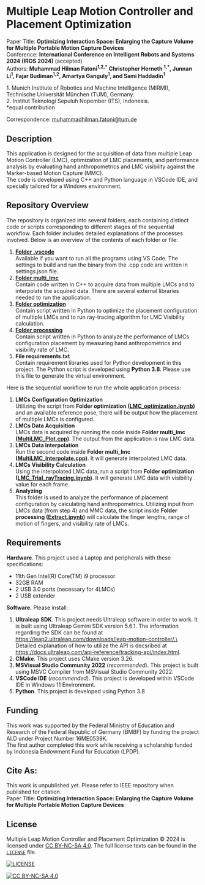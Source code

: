 # Multiple Leap Motion Controller and Placement Optimization

Paper Title: **Optimizing Interaction Space: Enlarging the Capture Volume for Multiple Portable Motion Capture Devices**\
Conference: **International Conference on Intelligent Robots and Systems 2024 (IROS 2024)** (accepted)\
Authors: **Muhammad Hilman Fatoni<sup>1,2,\*</sup> Christopher Herneth <sup>1,\*</sup>, Junnan Li<sup>1</sup>, Fajar Budiman<sup>1,2</sup>, Amartya Ganguly<sup>1</sup>, and Sami Haddadin<sup>1</sup>**

1\. Munich Institute of Robotics and Machine Intelligence (MIRMI), Technische Universität München (TUM), Germany.\
2\. Institut Teknologi Sepuluh Nopember (ITS), Indonesia.\
\*equal contribution

Correspondence: muhammadhilman.fatoni@tum.de

## Description
This application is designed for the acquisition of data from multiple Leap Motion Controller (LMC), optimization of LMC placements, and performance analysis by evaluating hand anthropometrics and LMC visibility against the Marker-based Motion Capture (MMC).\
The code is developed using C++ and Python language in VSCode IDE, and specially tailored for a Windows environment.

## Repository Overview
The repository is organized into several folders, each containing distinct code or scripts corresponding to different stages of the sequential workflow. Each folder includes detailed explanations of the processes involved. Below is an overview of the contents of each folder or file:
1. [**Folder .vscode**](.vscode)\
Available if you want to run all the programs using VS Code. The settings to build and run the binary from the .cpp code are written in settings.json file.
2. [**Folder multi_lmc**](multi_lmc)\
Contain code written in C++ to acquire data from multiple LMCs and to interpolate the acquired data. There are several external libraries needed to run the application. 
3. [**Folder optimization**](optimization)\
Contain script written in Python to optimize the placement configuration of multiple LMCs and to run ray-tracing algorithm for LMC Visibility calculation.
4. [**Folder processing**](processing)\
Contain script written in Python to analyze the performance of LMCs configuration placement by measuring hand anthropometrics and visibility rate of LMC.
5. **File requirements.txt**\
Contain requirement libraries used for Python development in this project. The Python script is developed using **Python 3.8**. Please use this file to generate the virtual environment.

Here is the sequential workflow to run the whole application process:
1. **LMCs Configuration Optimization**\
Utilizing the script from **Folder optimization ([LMC_optimization.ipynb](optimization/LMC_optimization.ipynb))** and an available reference pose, there will be output how the placement of multiple LMCs is configured.
2. **LMCs Data Acquisition**\
LMCs data is acquired by running the code inside **Folder multi_lmc ([MultiLMC_Plot.cpp](multi_lmc/src/MultiLMC_Plot.cpp))**. The output from the application is raw LMC data.
3. **LMCs Data Interpolation**\
Run the second code inside **Folder multi_lmc ([MultiLMC_Interpolate.cpp](multi_lmc/src/MultiLMC_Interpolate.cpp))**. It will generate interpolated LMC data.
4. **LMCs Visibility Calculation**\
Using the interpolated LMC data, run a script from **Folder optimization ([LMC_Trial_rayTracing.ipynb](optimization/LMC_Trial_rayTracing.ipynb))**. It will generate LMC data with visibility value for each frame.
5. **Analyzing**\
This folder is used to analyze the performance of placement configuration by calculating hand anthropometrics. Utilizing input from LMCs data (from step 4) and MMC data, the script inside **Folder processing ([Extract.ipynb](processing/Extract.ipynb))** will calculate the finger lengths, range of motion of fingers, and visibility rate of LMCs.

## Requirements
**Hardware**. This project used a Laptop and peripherals with these specifications:
* 11th Gen Intel(R) Core(TM) i9 processor
* 32GB RAM
* 2 USB 3.0 ports (necessary for 4LMCs)
* 2 USB extender

**Software.** Please install:
1. **Ultraleap SDK**.
This project needs Ultraleap software in order to work. It is built using Ultraleap Gemini SDK version 5.6.1. The information regarding the SDK can be found at https://leap2.ultraleap.com/downloads/leap-motion-controller/.\
Detailed explanation of how to utilize the API is decsribed at https://docs.ultraleap.com/api-reference/tracking-api/index.html. 
2. **CMake**. This project uses CMake version 3.26.
3. **MSVisual Studio Community 2022** (*recommended*). This project is built using MSVC Compiler from MSVisual Studio Community 2022. 
4. **VSCode IDE** (*recommended*). This project is developed within VSCode IDE in Windows 11 Environment. 
5. **Python**. This project is developed using Python 3.8

## Funding
This work was supported by the Federal Ministry of Education and Research of the Federal Republic of Germany (BMBF) by funding the project AI.D under Project Number 16ME0539K.\
The first author completed this work while receiving a scholarship funded by Indonesia Endowment Fund for Education (LPDP).

## Cite As:
This work is unpublished yet. Please refer to IEEE repository when published for citation.\
Paper Title: **Optimizing Interaction Space: Enlarging the Capture Volume for Multiple Portable Motion Capture Devices** 

## License
 Multiple Leap Motion Controller and Placement Optimization © 2024 is licensed under [CC BY-NC-SA 4.0](https://creativecommons.org/licenses/by-nc-sa/4.0/). The full license texts can be found in the [`LICENSE`](LICENSE.md) file.

 [![LICENSE](https://img.shields.io/badge/LICENSE-CC%20BY--NC--SA%204.0-0000FF?labelColor=FF0000)](https://creativecommons.org/licenses/by-nc-sa/4.0/)

 [![CC BY-NC-SA 4.0](https://licensebuttons.net/l/by-nc-sa/4.0/88x31.png)](https://creativecommons.org/licenses/by-nc-sa/4.0/)

